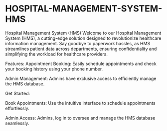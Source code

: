 # HOSPITAL-MANAGEMENT-SYSTEM-HMS

Hospital Management System (HMS)
Welcome to our Hospital Management System (HMS), a cutting-edge solution designed to revolutionize healthcare information management. Say goodbye to paperwork hassles, as HMS streamlines patient data across departments, ensuring confidentiality and simplifying the workload for healthcare providers.

Features:
Appointment Booking:
Easily schedule appointments and check your booking history using your phone number.

Admin Management:
Admins have exclusive access to efficiently manage the HMS database.

Get Started:

Book Appointments:
Use the intuitive interface to schedule appointments effortlessly.

Admin Access:
Admins, log in to oversee and manage the HMS database seamlessly.
